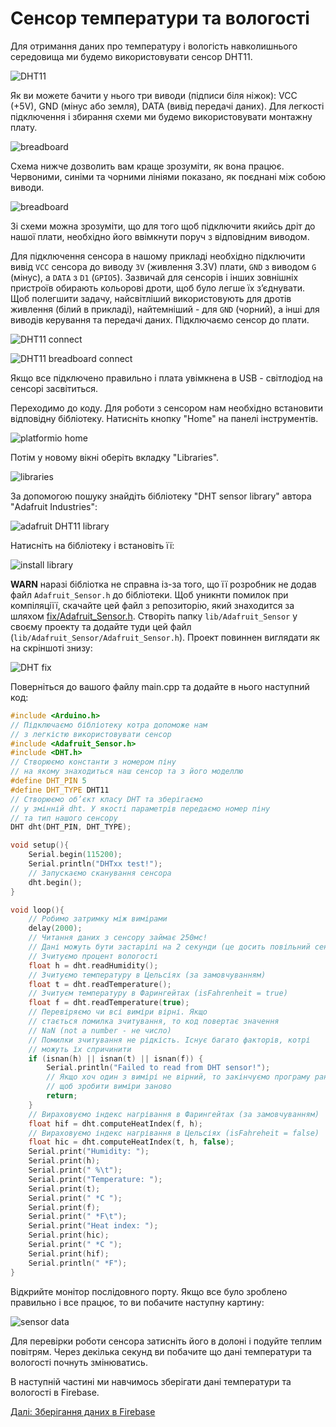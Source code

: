 # Сенсор температури та вологості

Для отримання даних про температуру і вологість навколишнього середовища ми будемо використовувати сенсор DHT11.

![DHT11](https://github.com/snipter/firebase-iot-codelab/blob/master/docs/assets/image25.png)

Як ви можете бачити у нього три виводи (підписи біля ніжок): VCC (+5V), GND (мінус або земля), DATA (вивід передачі даних). Для легкості підключення і збирання схеми ми будемо використовувати монтажну плату.

![breadboard](https://github.com/snipter/firebase-iot-codelab/blob/master/docs/assets/image35.png)

Схема нижче дозволить вам краще зрозуміти, як вона працює. Червоними, синіми та чорними лініями показано, як поєднані між собою виводи.

![breadboard](https://github.com/snipter/firebase-iot-codelab/blob/master/docs/assets/image18.png)

Зі схеми можна зрозуміти, що для того щоб підключити якийсь дріт до нашої плати, необхідно його ввімкнути поруч з відповідним виводом.

Для підключення сенсора в нашому прикладі необхідно підключити вивід `VCC` сенсора до виводу `3V` (живлення 3.3V) плати, `GND` з виводом `G` (мінус), а `DATA` з `D1` (`GPIO5`). Зазвичай для сенсорів і інших зовнішніх пристроїв обирають кольорові дроти, щоб було легше їх з’єднувати. Щоб полегшити задачу, найсвітліший використовують для дротів живлення (білий в прикладі), найтемніший - для `GND` (чорний), а інші для виводів керування та передачі даних. Підключаємо сенсор до плати.

![DHT11 connect](https://github.com/snipter/firebase-iot-codelab/blob/master/docs/assets/image59.png)

![DHT11 breadboard connect](https://github.com/snipter/firebase-iot-codelab/blob/master/docs/assets/image38.png)

Якщо все підключено правильно і плата увімкнена в USB - світлодіод на сенсорі засвітиться.

Переходимо до коду. Для роботи з сенсором нам необхідно встановити відповідну бібліотеку. Натисніть кнопку "Home" на панелі інструментів.

![platformio home](https://github.com/snipter/firebase-iot-codelab/blob/master/docs/assets/image20.png)

Потім у новому вікні оберіть вкладку "Libraries".

![libraries](https://github.com/snipter/firebase-iot-codelab/blob/master/docs/assets/image50.png)

За допомогою пошуку знайдіть бібліотеку "DHT sensor library" автора "Adafruit Industries":

![adafruit DHT11 library](https://github.com/snipter/firebase-iot-codelab/blob/master/docs/assets/image51.png)

Натисніть на бібліотеку і встановіть її:

![install library](https://github.com/snipter/firebase-iot-codelab/blob/master/docs/assets/image55.png)

**WARN** наразі бібліотка не справна із-за того, що її розробник не додав файл `Adafruit_Sensor.h` до бібліотеки. Щоб уникнти помилок при компіляціїї, скачайте цей файл з репозиторію, який знаходится за шляхом [fix/Adafruit_Sensor.h](https://github.com/snipter/firebase-iot-codelab/blob/master/fix/Adafruit_Sensor.h). Створіть папку `lib/Adafruit_Sensor` у своєму проекту та додайте туди цей файл (`lib/Adafruit_Sensor/Adafruit_Sensor.h`). Проект повиннен виглядати як на скріншоті знизу:

![DHT fix](https://github.com/snipter/firebase-iot-codelab/blob/master/docs/assets/image62.png)

Поверніться до вашого файлу main.cpp та додайте в нього наступний код:

```c++
#include <Arduino.h>
// Підключаємо бібліотеку котра допоможе нам
// з легкістю використовувати сенсор
#include <Adafruit_Sensor.h>
#include <DHT.h>
// Створюємо константи з номером піну
// на якому знаходиться наш сенсор та з його моделлю
#define DHT_PIN 5
#define DHT_TYPE DHT11
// Створюємо об’єкт класу DHT та зберігаємо
// у змінній dht. У якості параметрів передаємо номер піну
// та тип нашого сенсору
DHT dht(DHT_PIN, DHT_TYPE);

void setup(){
    Serial.begin(115200);
    Serial.println("DHTxx test!");
    // Запускаємо сканування сенсора
    dht.begin();
}

void loop(){
    // Робимо затримку між вимірами
    delay(2000);
    // Читання даних з сенсору займає 250мс!
    // Дані можуть бути застарілі на 2 секунди (це досить повільний сенсор).
    // Зчитуємо процент вологості
    float h = dht.readHumidity();
    // Зчитуємо температуру в Цельсіях (за замовчуванням)
    float t = dht.readTemperature();
    // Зчитуєм температуру в Фарингейтах (isFahrenheit = true)
    float f = dht.readTemperature(true);
    // Перевіряємо чи всі виміри вірні. Якщо
    // стається помилка зчитування, то код повертає значення
    // NaN (not a number - не число)
    // Помилки зчитування не рідкість. Існує багато факторів, котрі
    // можуть їх спричинити
    if (isnan(h) || isnan(t) || isnan(f)) {
        Serial.println("Failed to read from DHT sensor!");
        // Якщо хоч один з вимірі не вірний, то закінчуємо програму раніше
        // щоб зробити виміри заново
        return;
    }
    // Вираховуємо індекс нагрівання в Фарингейтах (за замовчуванням)
    float hif = dht.computeHeatIndex(f, h);
    // Вираховуємо індекс нагрівання в Цельсіях (isFahreheit = false)
    float hic = dht.computeHeatIndex(t, h, false);
    Serial.print("Humidity: ");
    Serial.print(h);
    Serial.print(" %\t");
    Serial.print("Temperature: ");
    Serial.print(t);
    Serial.print(" *C ");
    Serial.print(f);
    Serial.print(" *F\t");
    Serial.print("Heat index: ");
    Serial.print(hic);
    Serial.print(" *C ");
    Serial.print(hif);
    Serial.println(" *F");
}
```

Відкрийте монітор послідовного порту. Якщо все було зроблено правильно і все працює, то ви побачите наступну картину:

![sensor data](https://github.com/snipter/firebase-iot-codelab/blob/master/docs/assets/image42.png)

Для перевірки роботи сенсора затисніть його в долоні і подуйте теплим повітрям. Через декілька секунд ви побачите що дані температури та вологості почнуть змінюватись.

В наступній частині ми навчимось зберігати дані температури та вологості в Firebase.

[Далі: Зберігання даних в Firebase](04-saving-data-to-firebase.md)
